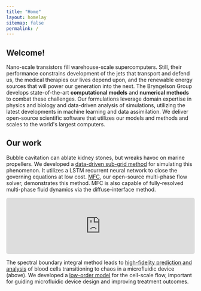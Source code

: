 ```yaml
---
title: "Home"
layout: homelay
sitemap: false
permalink: /
---
```


## Welcome!

Nano-scale transistors fill warehouse-scale supercomputers.
Still, their performance constrains development of the jets that transport and defend us, the medical therapies our lives depend upon, and the renewable energy sources that will power our generation into the next.
The Bryngelson Group develops state-of-the-art **computational models** and **numerical methods** to combat these challenges.
Our formulations leverage domain expertise in physics and biology and data-driven analysis of simulations, utilizing the latest developments in machine learning and data assimilation.
We deliver open-source scientific software that utilizes our models and methods and scales to the world's largest computers. 

## Our work

Bubble cavitation can ablate kidney stones, but wreaks havoc on marine propellers.
We developed a <a href="{{ site.url }}{{ site.baseurl }}/papers/bryngelson-IJMF-20.pdf" target="_blank">data-driven sub-grid method</a> for simulating this phenomenon.
It utilizes a LSTM recurrent neural network to close the governing equations at low cost.
<a href="https://mfc-caltech.github.io/" target="_blank">MFC</a>, our open-source multi-phase flow solver, demonstrates this method.
MFC is also capable of fully-resolved multi-phase fluid dynamics via the diffuse-interface method.

<iframe src="https://player.vimeo.com/video/455688517?autoplay=1&loop=1&autopause=0&muted=1&quality=360p&background=1" width="100%" style="border-style:solid;border-radius:5px;" frameborder="0" allow="autoplay"></iframe>

The spectral boundary integral method leads to <a href="{{ site.url }}{{ site.baseurl }}/papers/bryngelson-PRF-18.pdf" target="_blank">high-fidelity prediction and analysis</a> of blood cells transitioning to chaos in a microfluidic device (above).
We developed a <a href="{{ site.url }}{{ site.baseurl }}/papers/bryngelson-PRE-19.pdf" target="_blank">low-order model</a> for the cell-scale flow, important for guiding microfluidic device design and improving treatment outcomes.
